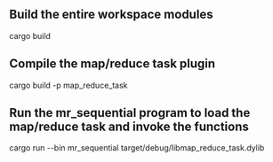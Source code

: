 ## Build the entire workspace modules
cargo build

## Compile the map/reduce task plugin
cargo build -p map_reduce_task

## Run the mr_sequential program to load the map/reduce task and invoke the functions
cargo run --bin mr_sequential target/debug/libmap_reduce_task.dylib
